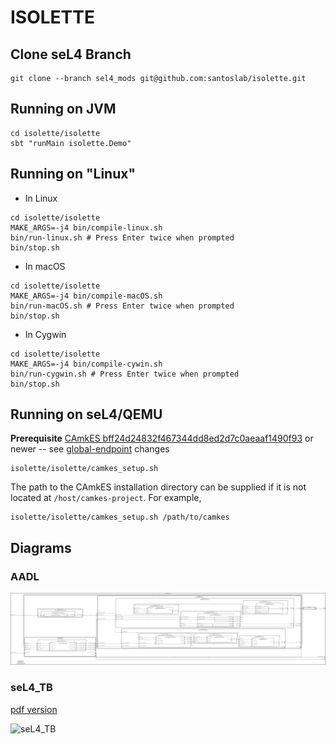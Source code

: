# ISOLETTE

##  Clone seL4 Branch

```
git clone --branch sel4_mods git@github.com:santoslab/isolette.git
```

## Running on JVM

```
cd isolette/isolette
sbt "runMain isolette.Demo"
```

## Running on "Linux"

* In Linux

```
cd isolette/isolette
MAKE_ARGS=-j4 bin/compile-linux.sh
bin/run-linux.sh # Press Enter twice when prompted
bin/stop.sh
```

* In macOS

```
cd isolette/isolette
MAKE_ARGS=-j4 bin/compile-macOS.sh
bin/run-macOS.sh # Press Enter twice when prompted
bin/stop.sh
```

* In Cygwin

```
cd isolette/isolette
MAKE_ARGS=-j4 bin/compile-cywin.sh
bin/run-cygwin.sh # Press Enter twice when prompted
bin/stop.sh
```

## Running on seL4/QEMU

**Prerequisite** [CAmkES bff24d24832f467344dd8ed2d7c0aeaaf1490f93](https://github.com/seL4/camkes-manifest/tree/bff24d24832f467344dd8ed2d7c0aeaaf1490f93) or newer -- see [global-endpoint](https://github.com/SEL4PROJ/global-components/commit/226664) changes

```
isolette/isolette/camkes_setup.sh
```

The path to the CAmkES installation directory can be supplied if it is not located at `/host/camkes-project`. For example,

```
isolette/isolette/camkes_setup.sh /path/to/camkes
```

## Diagrams

### AADL
  ![aadl](src/aadl/diagrams/aadl-arch.png)
  
### seL4_TB
  [pdf version](src/c/CAmkES_seL4/diagrams/CAmkES-arch-SeL4.pdf)
  
  ![seL4_TB](src/c/CAmkES_seL4/diagrams/CAmkES-arch-SeL4.png)
